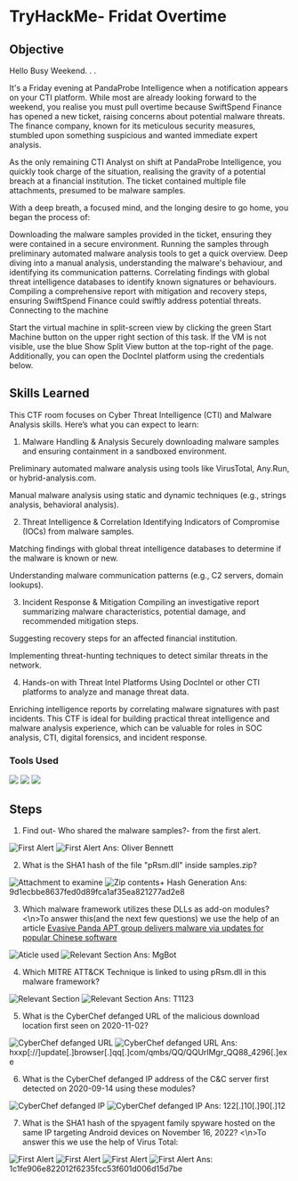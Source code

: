 # TryHackMe- Fridat Overtime

## Objective

Hello Busy Weekend. . .

It's a Friday evening at PandaProbe Intelligence when a notification appears on your CTI platform. While most are already looking forward to the weekend, you realise you must pull overtime because SwiftSpend Finance has opened a new ticket, raising concerns about potential malware threats. The finance company, known for its meticulous security measures, stumbled upon something suspicious and wanted immediate expert analysis.

As the only remaining CTI Analyst on shift at PandaProbe Intelligence, you quickly took charge of the situation, realising the gravity of a potential breach at a financial institution. The ticket contained multiple file attachments, presumed to be malware samples.

With a deep breath, a focused mind, and the longing desire to go home, you began the process of:

Downloading the malware samples provided in the ticket, ensuring they were contained in a secure environment.
Running the samples through preliminary automated malware analysis tools to get a quick overview.
Deep diving into a manual analysis, understanding the malware's behaviour, and identifying its communication patterns.
Correlating findings with global threat intelligence databases to identify known signatures or behaviours.
Compiling a comprehensive report with mitigation and recovery steps, ensuring SwiftSpend Finance could swiftly address potential threats.
Connecting to the machine

Start the virtual machine in split-screen view by clicking the green Start Machine button on the upper right section of this task. If the VM is not visible, use the blue Show Split View button at the top-right of the page. Additionally, you can open the DocIntel platform using the credentials below.  

## Skills Learned
This CTF room focuses on Cyber Threat Intelligence (CTI) and Malware Analysis skills. Here’s what you can expect to learn:

1. Malware Handling & Analysis
Securely downloading malware samples and ensuring containment in a sandboxed environment.

Preliminary automated malware analysis using tools like VirusTotal, Any.Run, or hybrid-analysis.com.

Manual malware analysis using static and dynamic techniques (e.g., strings analysis, behavioral analysis).

2. Threat Intelligence & Correlation
Identifying Indicators of Compromise (IOCs) from malware samples.

Matching findings with global threat intelligence databases to determine if the malware is known or new.

Understanding malware communication patterns (e.g., C2 servers, domain lookups).

3. Incident Response & Mitigation
Compiling an investigative report summarizing malware characteristics, potential damage, and recommended mitigation steps.

Suggesting recovery steps for an affected financial institution.

Implementing threat-hunting techniques to detect similar threats in the network.

4. Hands-on with Threat Intel Platforms
Using DocIntel or other CTI platforms to analyze and manage threat data.

Enriching intelligence reports by correlating malware signatures with past incidents.
This CTF is ideal for building practical threat intelligence and malware analysis experience, which can be valuable for roles in SOC analysis, CTI, digital forensics, and incident response.

### Tools Used
<a href="https://tryhackme.com"><img src="https://img.shields.io/badge/-TryHackMe-212C42?style=flat&logo=tryhackme&logoColor=white" /></a>
<a href="https://www.virustotal.com"><img src="https://img.shields.io/badge/-VirusTotal-394EFF?style=flat&logo=virustotal&logoColor=white" /></a>
<a href="https://gchq.github.io/CyberChef/"><img src="https://img.shields.io/badge/-CyberChef-0078D7?style=flat&logo=microsoft&logoColor=white" /></a>

## Steps
1. Find out- Who shared the malware samples?- from the first alert.
<img src="https://github.com/user-attachments/assets/3a366d85-3c3c-477f-871d-97f9fcf24dfc" alt="First Alert">
<img src="https://github.com/user-attachments/assets/fc9f8538-6a4c-4b95-a8b4-f68c8566c20e" alt="First Alert">
Ans: Oliver Bennett

2. What is the SHA1 hash of the file "pRsm.dll" inside samples.zip?
<img src="https://github.com/user-attachments/assets/d7472040-fbde-4f43-9f25-edc119af168a" alt="Attachment to examine">
<img src="https://github.com/user-attachments/assets/0876da89-4dd2-4b88-9c5d-063b78344f22" alt="Zip contents+ Hash Generation">
Ans: 9d1ecbbe8637fed0d89fca1af35ea821277ad2e8

3. Which malware framework utilizes these DLLs as add-on modules?
<\n>To answer this(and the next few questions) we use the help of an article <a href="https://www.welivesecurity.com/2023/04/26/evasive-panda-apt-group-malware-updates-popular-chinese-software/">Evasive Panda APT group delivers malware via updates for popular Chinese software</a>
<img src="https://github.com/user-attachments/assets/14273605-2aaf-41d0-a265-3ad910c6ddf9" alt="Aticle used">
<img src="https://github.com/user-attachments/assets/9f766a4d-1807-4023-8f4e-9a3cbe8bbc98" alt="Relevant Section">
Ans: MgBot

4. Which MITRE ATT&CK Technique is linked to using pRsm.dll in this malware framework?
<img src="https://github.com/user-attachments/assets/9602648c-c80b-46d3-9739-391853cf824f" alt="Relevant Section">
<img src="https://github.com/user-attachments/assets/7ea98e3e-b9b6-4746-b8e6-2665beb462e9" alt="Relevant Section">
Ans: T1123

5. What is the CyberChef defanged URL of the malicious download location first seen on 2020-11-02?
<img src="https://github.com/user-attachments/assets/87a6fd8c-149b-4cd4-9488-5de2ab95fec3" alt="CyberChef defanged URL">
<img src="https://github.com/user-attachments/assets/0bfba5c7-15ae-4a34-a30a-c897b0b721d3" alt="CyberChef defanged URL">
Ans: hxxp[://]update[.]browser[.]qq[.]com/qmbs/QQ/QQUrlMgr_QQ88_4296[.]exe

6. What is the CyberChef defanged IP address of the C&C server first detected on 2020-09-14 using these modules?
<img src="https://github.com/user-attachments/assets/c79acc8b-9710-46e7-8cc9-8bd5d75a3bc7" alt="CyberChef defanged IP">
<img src="https://github.com/user-attachments/assets/0199b7af-4b99-44e0-87fc-33ba30fbd25f" alt="CyberChef defanged IP">
Ans: 122[.]10[.]90[.]12

7. What is the SHA1 hash of the spyagent family spyware hosted on the same IP targeting Android devices on November 16, 2022?
<\n>To answer this we use the help of Virus Total:
<img src="https://github.com/user-attachments/assets/82648042-bb8e-43c6-9771-cab2689e6d3d" alt="First Alert">
<img src="https://github.com/user-attachments/assets/64f12cbc-1cbc-4182-b4f6-111909beea2e" alt="First Alert">
<img src="https://github.com/user-attachments/assets/9015e3d3-86ff-45ff-acde-9a4addfb534f" alt="First Alert">
<img src="https://github.com/user-attachments/assets/a2703f04-fb30-4c57-b2dd-d8b826d828c9" alt="First Alert">
Ans: 1c1fe906e822012f6235fcc53f601d006d15d7be


